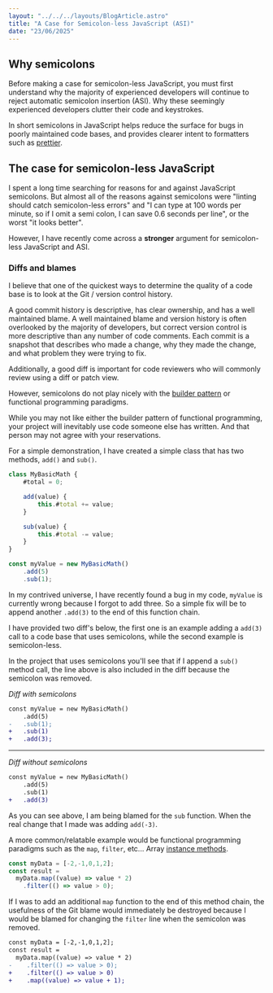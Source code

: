 ```yaml
---
layout: "../../../layouts/BlogArticle.astro"
title: "A Case for Semicolon-less JavaScript (ASI)"
date: "23/06/2025"
---
```


## Why semicolons

Before making a case for semicolon-less JavaScript, you must first understand why the majority of experienced developers will continue to reject automatic semicolon insertion (ASI). Why these seemingly experienced developers clutter their code and keystrokes.

In short semicolons in JavaScript helps reduce the surface for bugs in poorly maintained code bases, and provides clearer intent to formatters such as [prettier](https://prettier.io/).

## The case for semicolon-less JavaScript

I spent a long time searching for reasons for and against JavaScript semicolons. But almost all of the reasons against semicolons were "linting should catch semicolon-less errors" and "I can type at 100 words per minute, so if I omit a semi colon, I can save 0.6 seconds per line", or the worst "it looks better".

However, I have recently come across a **stronger** argument for semicolon-less JavaScript and ASI.

### Diffs and blames

I believe that one of the quickest ways to determine the quality of a code base is to look at the Git / version control history.

A good commit history is descriptive, has clear ownership, and has a well maintained blame. A well maintained blame and version history is often overlooked by the majority of developers, but correct version control is more descriptive than any number of code comments. Each commit is a snapshot that describes who made a change, why they made the change, and what problem they were trying to fix.

Additionally, a good diff is important for code reviewers who will commonly review using a diff or patch view.

However, semicolons do not play nicely with the [builder pattern](https://en.wikipedia.org/wiki/Builder_pattern) or functional programming paradigms.

While you may not like either the builder pattern of functional programming, your project will inevitably use code someone else has written. And that person may not agree with your reservations.

For a simple demonstration, I have created a simple class that has two methods, `add()` and `sub()`.

```ts
class MyBasicMath {
    #total = 0;

    add(value) {
        this.#total += value;
    }

    sub(value) {
        this.#total -= value;
    }
}

const myValue = new MyBasicMath()
    .add(5)
    .sub(1);
```

In my contrived universe, I have recently found a bug in my code, `myValue` is currently wrong because I forgot to add three. So a simple fix will be to append another `.add(3)` to the end of this function chain.

I have provided two diff's below, the first one is an example adding a `add(3)` call to a code base that uses semicolons, while the second example is semicolon-less.

In the project that uses semicolons you'll see that if I append a `sub()` method call, the line above is also included in the diff because the semicolon was removed.

_Diff with semicolons_
```diff
const myValue = new MyBasicMath()
    .add(5)
-   .sub(1);
+   .sub(1)
+   .add(3);
```

---

_Diff without semicolons_
```diff
const myValue = new MyBasicMath()
    .add(5)
    .sub(1)
+   .add(3)
```

As you can see above, I am being blamed for the `sub` function. When the real change that I made was adding `add(-3)`.

A more common/relatable example would be functional programming paradigms such as the `map`, `filter`, etc... Array [instance methods](https://developer.mozilla.org/en-US/docs/Web/JavaScript/Reference/Global_Objects/Array#instance_methods).

```ts
const myData = [-2,-1,0,1,2];
const result =
  myData.map((value) => value * 2)
    .filter(() => value > 0);
```

If I was to add an additional `map` function to the end of this method chain, the usefulness of the Git blame would immediately be destroyed because I would be blamed for changing the `filter` line when the semicolon was removed.

```diff
const myData = [-2,-1,0,1,2];
const result =
  myData.map((value) => value * 2)
-    .filter(() => value > 0);
+    .filter(() => value > 0)
+    .map((value) => value + 1);
```

